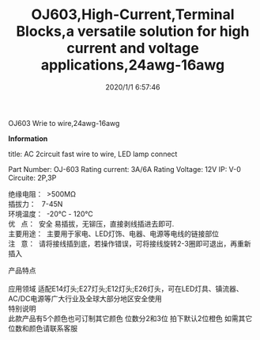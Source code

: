 ﻿---
layout: post 
title: OJ603,High-Current,Terminal Blocks,a versatile solution for high current and voltage applications,24awg-16awg
tags: F3 OJ603
categories: housing-terminal
overview: OJ603,lighting-connectors, Wire to Wire,High-Current,Terminal Blocks,a versatile solution for high current and voltage applications,24awg-16awg
series: F3
part_number: OJ603
thumb_img: static/202006/228-thumb-20200626142507.jpg
small_img: static/202006/228-20200626142507.jpg
date: 2020/1/1 6:57:46
---


OJ603 Wrie to wire,24awg-16awg

__Information__

title: AC 2circuit fast wire to wire, LED lamp connect

Part Number:  OJ-603
Rating current: 3A/6A
Rating Voltage: 12V
IP: V-0
Circuite: 2P,3P

绝缘电阻：&nbsp; &gt;500MΩ<br />
插拔力：&nbsp; &nbsp;7-45N<br />
环境温度：&nbsp; -20℃ - 120℃<br />
优&nbsp; &nbsp;点：&nbsp; 安全 易插拔，无铆压，直接剥线插进去即可.<br />
主要用途：&nbsp; 主要用于家电、LED灯饰、电器、电源等电线的链接部位<br />
注&nbsp; &nbsp;意：&nbsp; 请将接线插到底，若操作错误，可将接线旋转2-3圈即可退出，再重新插入<br />

产品特点<br />
<br />
应用领域 适配E14灯头;E27灯头;E12灯头;E26灯头，可在LED灯具、镇流器、AC/DC电源等广大行业及全球大部分地区安全使用<br />
特别说明<br />
此款产品有5个颜色也可订制其它颜色 位数分2和3位 拍下默认2位橙色 如需其它位数和颜色请联系客服<br />

